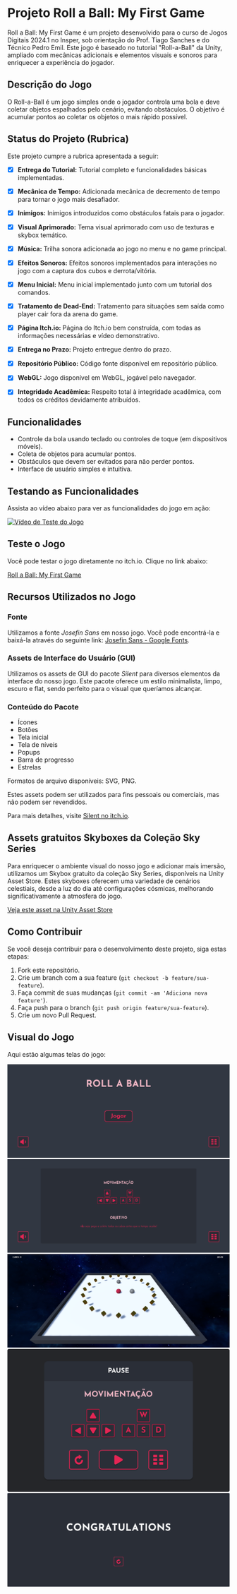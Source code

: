 # Projeto Roll a Ball: My First Game

Roll a Ball: My First Game é um projeto desenvolvido para o curso de Jogos Digitais 2024.1 no Insper, sob orientação do Prof. Tiago Sanches e do Técnico Pedro Emil. Este jogo é baseado no tutorial "Roll-a-Ball" da Unity, ampliado com mecânicas adicionais e elementos visuais e sonoros para enriquecer a experiência do jogador.

## Descrição do Jogo

O Roll-a-Ball é um jogo simples onde o jogador controla uma bola e deve coletar objetos espalhados pelo cenário, evitando obstáculos. O objetivo é acumular pontos ao coletar os objetos o mais rápido possível.

## Status do Projeto (Rubrica)

Este projeto cumpre a rubrica apresentada a seguir:
- [x] **Entrega do Tutorial:** Tutorial completo e funcionalidades básicas implementadas.
- [x] **Mecânica de Tempo:** Adicionada mecânica de decremento de tempo para tornar o jogo mais desafiador.
- [x] **Inimigos:** Inimigos introduzidos como obstáculos fatais para o jogador.
- [x] **Visual Aprimorado:** Tema visual aprimorado com uso de texturas e skybox temático.
- [x] **Música:** Trilha sonora adicionada ao jogo no menu e no game principal.
- [x] **Efeitos Sonoros:** Efeitos sonoros implementados para interações no jogo com a captura dos cubos e derrota/vitória.
- [x] **Menu Inicial:** Menu inicial implementado junto com um tutorial dos comandos.
- [x] **Tratamento de Dead-End:** Tratamento para situações sem saída como player cair fora da arena do game.
- [x] **Página Itch.io:** Página do Itch.io bem construída, com todas as informações necessárias e vídeo demonstrativo.
- [x] **Entrega no Prazo:** Projeto entregue dentro do prazo.
- [x] **Repositório Público:** Código fonte disponível em repositório público.
- [x] **WebGL:** Jogo disponível em WebGL, jogável pelo navegador.
- [x] **Integridade Acadêmica:** Respeito total à integridade acadêmica, com todos os créditos devidamente atribuídos.


## Funcionalidades

- Controle da bola usando teclado ou controles de toque (em dispositivos móveis).
- Coleta de objetos para acumular pontos.
- Obstáculos que devem ser evitados para não perder pontos.
- Interface de usuário simples e intuitiva.

## Testando as Funcionalidades

Assista ao vídeo abaixo para ver as funcionalidades do jogo em ação:

[![Vídeo de Teste do Jogo](https://img.youtube.com/vi/-NrCziMxmUo/0.jpg)](https://youtu.be/-NrCziMxmUo)

## Teste o Jogo

Você pode testar o jogo diretamente no itch.io. Clique no link abaixo:

[Roll a Ball: My First Game](https://marcosvds.itch.io/roll-a-ball)

## Recursos Utilizados no Jogo

### Fonte

Utilizamos a fonte *Josefin Sans* em nosso jogo. Você pode encontrá-la e baixá-la através do seguinte link: [Josefin Sans - Google Fonts](https://fonts.google.com/specimen/Josefin+Sans).

### Assets de Interface do Usuário (GUI)

Utilizamos os assets de GUI do pacote *Silent* para diversos elementos da interface do nosso jogo. Este pacote oferece um estilo minimalista, limpo, escuro e flat, sendo perfeito para o visual que queríamos alcançar.

### Conteúdo do Pacote

- Ícones
- Botões
- Tela inicial
- Tela de níveis
- Popups
- Barra de progresso
- Estrelas

Formatos de arquivo disponíveis: SVG, PNG.

Estes assets podem ser utilizados para fins pessoais ou comerciais, mas não podem ser revendidos.

Para mais detalhes, visite [Silent no itch.io](https://prinbles.itch.io/silent).

## Assets gratuitos Skyboxes da Coleção Sky Series

Para enriquecer o ambiente visual do nosso jogo e adicionar mais imersão, utilizamos um Skybox gratuito da coleção Sky Series, disponíveis na Unity Asset Store. Estes skyboxes oferecem uma variedade de cenários celestiais, desde a luz do dia até configurações cósmicas, melhorando significativamente a atmosfera do jogo.

[Veja este asset na Unity Asset Store](https://assetstore.unity.com/packages/2d/textures-materials/sky/skybox-series-free-103633)

## Como Contribuir

Se você deseja contribuir para o desenvolvimento deste projeto, siga estas etapas:

1. Fork este repositório.
2. Crie um branch com a sua feature (`git checkout -b feature/sua-feature`).
3. Faça commit de suas mudanças (`git commit -am 'Adiciona nova feature'`).
4. Faça push para o branch (`git push origin feature/sua-feature`).
5. Crie um novo Pull Request.

## Visual do Jogo

Aqui estão algumas telas do jogo:

![Tela 1](imagens/Telas/1.png)
![Tela 2](imagens/Telas/2.png)
![Tela 3](imagens/Telas/3.png)
![Tela 4](imagens/Telas/4.png)
![Tela 5](imagens/Telas/5.png)

